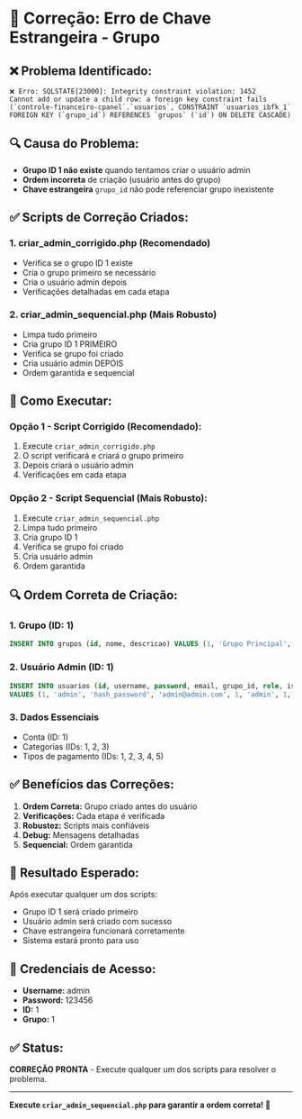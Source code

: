 # 🔧 Correção: Erro de Chave Estrangeira - Grupo

## ❌ **Problema Identificado:**
```
❌ Erro: SQLSTATE[23000]: Integrity constraint violation: 1452 
Cannot add or update a child row: a foreign key constraint fails 
(`controle-financeiro-cpanel`.`usuarios`, CONSTRAINT `usuarios_ibfk_1` 
FOREIGN KEY (`grupo_id`) REFERENCES `grupos` (`id`) ON DELETE CASCADE)
```

## 🔍 **Causa do Problema:**
- **Grupo ID 1 não existe** quando tentamos criar o usuário admin
- **Ordem incorreta** de criação (usuário antes do grupo)
- **Chave estrangeira** `grupo_id` não pode referenciar grupo inexistente

## ✅ **Scripts de Correção Criados:**

### 1. **criar_admin_corrigido.php** (Recomendado)
- Verifica se o grupo ID 1 existe
- Cria o grupo primeiro se necessário
- Cria o usuário admin depois
- Verificações detalhadas em cada etapa

### 2. **criar_admin_sequencial.php** (Mais Robusto)
- Limpa tudo primeiro
- Cria grupo ID 1 PRIMEIRO
- Verifica se grupo foi criado
- Cria usuário admin DEPOIS
- Ordem garantida e sequencial

## 🚀 **Como Executar:**

### **Opção 1 - Script Corrigido (Recomendado):**
1. Execute `criar_admin_corrigido.php`
2. O script verificará e criará o grupo primeiro
3. Depois criará o usuário admin
4. Verificações em cada etapa

### **Opção 2 - Script Sequencial (Mais Robusto):**
1. Execute `criar_admin_sequencial.php`
2. Limpa tudo primeiro
3. Cria grupo ID 1
4. Verifica se grupo foi criado
5. Cria usuário admin
6. Ordem garantida

## 🔍 **Ordem Correta de Criação:**

### **1. Grupo (ID: 1)**
```sql
INSERT INTO grupos (id, nome, descricao) VALUES (1, 'Grupo Principal', 'Grupo padrão do sistema');
```

### **2. Usuário Admin (ID: 1)**
```sql
INSERT INTO usuarios (id, username, password, email, grupo_id, role, is_approved, is_active, created_at) 
VALUES (1, 'admin', 'hash_password', 'admin@admin.com', 1, 'admin', 1, 1, NOW());
```

### **3. Dados Essenciais**
- Conta (ID: 1)
- Categorias (IDs: 1, 2, 3)
- Tipos de pagamento (IDs: 1, 2, 3, 4, 5)

## ✅ **Benefícios das Correções:**

1. **Ordem Correta:** Grupo criado antes do usuário
2. **Verificações:** Cada etapa é verificada
3. **Robustez:** Scripts mais confiáveis
4. **Debug:** Mensagens detalhadas
5. **Sequencial:** Ordem garantida

## 🎯 **Resultado Esperado:**
Após executar qualquer um dos scripts:
- Grupo ID 1 será criado primeiro
- Usuário admin será criado com sucesso
- Chave estrangeira funcionará corretamente
- Sistema estará pronto para uso

## 🔑 **Credenciais de Acesso:**
- **Username:** admin
- **Password:** 123456
- **ID:** 1
- **Grupo:** 1

## ✅ **Status:**
**CORREÇÃO PRONTA** - Execute qualquer um dos scripts para resolver o problema.

---
**Execute `criar_admin_sequencial.php` para garantir a ordem correta! 🔧**
